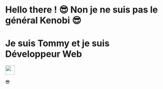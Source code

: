 # Hello there ! 😎 Non je ne suis pas le général Kenobi 😎
# Je suis Tommy et je suis Développeur Web

<img src="https://emojis.slackmojis.com/emojis/images/1643515259/12806/meow_attention.png?1643515259" width="30"/>

:sunglasses:
<!--
**TommySerain/TommySerain** is a ✨ _special_ ✨ repository because its `README.md` (this file) appears on your GitHub profile.

Here are some ideas to get you started:

- 🔭 I’m currently working on ...
- 🌱 I’m currently learning ...
- 👯 I’m looking to collaborate on ...
- 🤔 I’m looking for help with ...
- 💬 Ask me about ...
- 📫 How to reach me: ...
- ⚡ Fun fact: ...
-->
